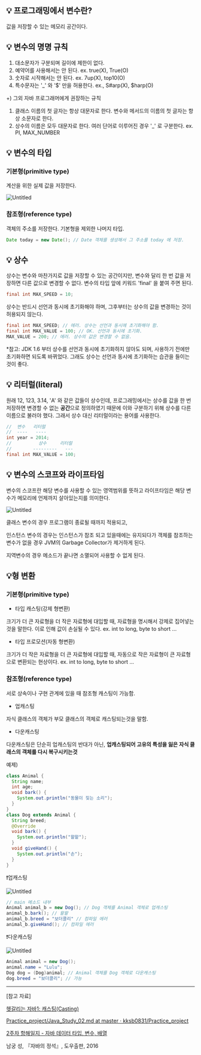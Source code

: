 ## 💡 프로그래밍에서 변수란?

값을 저장할 수 있는 메모리 공간이다.

## 💡 변수의 명명 규칙

1. 대소문자가 구분되며 길이에 제한이 없다.
2. 예약어를 사용해서는 안 된다. ex. true(X), True(O)
3. 숫자로 시작해서는 안 된다. ex. 7up(X), top10(O)
4. 특수문자는 '_' 와 '$' 만을 허용한다. ex., S#arp(X), $harp(O)

+) 그외 자바 프로그래머에게 권장하는 규칙

1. 클래스 이름의 첫 글자는 항상 대문자로 한다. 변수와 메서드의 이름의 첫 글자는 항상 소문자로 한다.
2. 상수의 이름은 모두 대문자로 한다. 여러 단어로 이루어진 경우 '_' 로 구분한다. ex. PI, MAX_NUMBER

## 💡 변수의 타입

### 기본형(primitive type)

계산을 위한 실제 값을 저장한다.

![Untitled](https://s3-us-west-2.amazonaws.com/secure.notion-static.com/632f2785-e513-49e2-88f5-c8332cdf631d/Untitled.png)

### 참조형(reference type)

객체의 주소를 저장한다. 기본형을 제외한 나머지 타입.

```java
Date today = new Date(); // Date 객체를 생성해서 그 주소를 today 에 저장.
```

## 💡 상수

상수는 변수와 마찬가지로 값을 저장할 수 있는 공간이지만, 변수와 달리 한 번 값을 저장하면 다른 값으로 변경할 수 없다. 변수의 타입 앞에 키워드 'final' 을 붙여 주면 된다.

```java
final int MAX_SPEED = 10;
```

상수는 반드시 선언과 동시에 초기화해야 하며, 그후부터는 상수의 값을 변경하는 것이 허용되지 않는다.

```java
final int MAX_SPEED; // 에러. 상수는 선언과 동시에 초기화해야 함.
final int MAX_VALUE = 100; // OK. 선언과 동시에 초기화.
MAX_VALUE = 200; // 에러. 상수의 값은 변경할 수 없음.
```

*참고: JDK 1.6 부터 상수를 선언과 동시에 초기화하지 않아도 되며, 사용하기 전에만 초기화하면 되도록 바뀌었다. 그래도 상수는 선언과 동시에 초기화하는 습관을 들이는 것이 좋다. 

## 💡 리터럴(literal)

원래 12, 123, 3.14, 'A' 와 같은 값들이 상수인데, 프로그래밍에서는 상수를 값을 한 번 저장하면 변경할 수 없는 **공간**으로 정의하였기 때문에 이와 구분하기 위해 상수를 다른 이름으로 불러야 했다. 그래서 상수 대신 리터럴이라는 용어를 사용한다. 

```java
//  변수   리터럴
//  ----   ----
int year = 2014;
//          상수     리터럴
//        ---------   ---
final int MAX_VALUE = 100;
```

## 💡 변수의 스코프와 라이프타임

변수의 스코프란 해당 변수를 사용할 수 있는 영역범위를 뜻하고 라이프타임은 해당 변수가 메모리에 언제까지 살아있는지를 의미한다.

![Untitled](https://s3-us-west-2.amazonaws.com/secure.notion-static.com/188269bf-6374-4f42-be35-5cc7fe3cbbcb/Untitled.png)

클래스 변수의 경우 프로그램이 종료될 때까지 적용되고,

인스턴스 변수의 경우는 인스턴스가 참조 되고 있을때에는 유지되다가 객체를 참조하는 변수가 없을 경우 JVM의 Garbage Collector가 제거하게 된다.

지역변수의 경우 메소드가 끝나면 소멸되어 사용할 수 없게 된다.

## 💡형 변환

### 기본형(primitive type)

- 타입 캐스팅(강제 형변환)

크기가 더 큰 자료형을 더 작은 자료형에 대입할 때, 자료형을 명시해서 강제로 집어넣는 것을 말한다. 이로 인해 값이 손실될 수 있다. ex. int to long, byte to short ...

- 타입 프로모션(자동 형변환)

크기가 더 작은 자료형을 더 큰 자료형에 대입할 때, 자동으로 작은 자료형이 큰 자료형으로 변환되는 현상이다. ex. int to long, byte to short ...

### 참조형(reference type)

서로 상속이나 구현 관계에 있을 때 참조형 캐스팅이 가능함. 

- 업캐스팅

자식 클래스의 객체가 부모 클래스의 객체로 캐스팅되는것을 말함.

- 다운캐스팅

다운캐스팅은 단순히 업캐스팅의 반대가 아닌, **업캐스팅되어 고유의 특성을 잃은 자식 클래스의 객체를 다시 복구시키는것**

예제)

```java
class Animal {
  String name;
  int age;
  void bark() {
    System.out.println("동물이 짖는 소리");
  }
}
class Dog extends Animal {
  String breed;
  @Override
  void bark() {
    System.out.println("왈왈");
  }
  void giveHand() {
    System.out.println("손");
  }
}
```

❗업캐스팅

![Untitled](https://s3-us-west-2.amazonaws.com/secure.notion-static.com/e6321dc4-a03e-4a83-a4fb-77947369eef8/Untitled.png)

```java
// main 메소드 내부
Animal animal_b = new Dog(); // Dog 객체를 Animal 객체로 업캐스팅
animal_b.bark(); // 왈왈
animal_b.breed = "보더콜리" // 컴파일 에러
animal_b.giveHand(); // 컴파일 에러
```

❗다운캐스팅

![Untitled](https://s3-us-west-2.amazonaws.com/secure.notion-static.com/5be182b0-17bd-41ca-8ef4-fdc93e19160f/Untitled.png)

```java
Animal animal = new Dog();
animal.name = "Lulu";
Dog dog = (Dog)animal; // Animal 객체를 Dog 객체로 다운캐스팅
dog.breed = "보더콜리"; // 가능
```

---

[참고 자료]

[헷갈리는 자바1: 캐스팅(Casting)](https://medium.com/@plantstoen/%EC%95%8C%EC%95%84%EB%91%90%EB%A9%B4-%EC%93%B8%EB%AA%A8%EC%9E%88%EB%8A%94-%EC%9E%90%EB%B0%94%EC%9D%98-%ED%97%B7%EA%B0%88%EB%A6%AC%EB%8A%94-%EC%A0%90-1-26b1e1a35491)

[Practice_project/Java_Study_02.md at master · kksb0831/Practice_project](https://github.com/kksb0831/Practice_project/blob/master/Java_Study_02.md)

[2주차 항해일지 - 자바 데이터 타입, 변수, 배열](https://velog.io/@jaden_94/2%EC%A3%BC%EC%B0%A8-%ED%95%AD%ED%95%B4%EC%9D%BC%EC%A7%80)

남궁 성, 『자바의 정석』, 도우출판, 2016